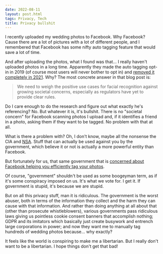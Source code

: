 ```yaml
---
date: 2022-08-11
layout: post.html
tags: Privacy, Tech
title: Privacy bullshit
---
```


I recently uploaded my wedding photos to Facebook. Why Facebook? Cause there are a lot of pictures with a lot of different people, and I remembered that Facebook has some nifty auto tagging feature that would save a lot of time.

And after uploading the photos, what I found was that... I really haven't uploaded photos in a long time. Apparently they made the auto tagging opt-in in 2019 (of course most users will never bother to opt in) and [removed it completely in 2021](https://about.fb.com/news/2021/11/update-on-use-of-face-recognition/). Why? The most concrete answer in that blog post is:

<!--more-->

> We need to weigh the positive use cases for facial recognition against growing societal concerns, especially as regulators have yet to provide clear rules.

Do I care enough to do the research and figure out what exactly he's referencing? No. But whatever it is, it's bullshit. There is no "societal concern" for Facebook scanning photos I upload and, if it identifies a friend in a photo, asking them if they want to be tagged. No problem with that at all.

What is there a problem with? Oh, I don't know, maybe all the nonsense the CIA and [NSA](https://en.wikipedia.org/wiki/Edward_Snowden). Stuff that can actually be used against you by the government, which believe it or not is actually a more powerful entity than Facebook.

But fortunately for us, that same government that is [concerned about Facebook helping you efficiently tag your photos](https://news.ycombinator.com/item?id=29085216).

Of course, "government" shouldn't be used as some boogeyman term, as if it's some conspiracy imposed on us. It's what we vote for. I get it. If government is stupid, it's because we are stupid.

But on all this privacy stuff, man it is ridiculous. The government is the worst abuser, both in terms of the information they collect and the harm they can cause with that information. And rather than doing anything at all about that (other than prosecute whistleblowers), various governments pass ridiculous laws giving us pointless cookie consent banners that accomplish nothing; GDPR and its imitators which basically just create busywork and entrench large corporations in power; and now they want me to manually tag hundreds of wedding photos because... why exactly?

It feels like the world is conspiring to make me a libertarian. But I really don't want to be a libertarian. I hope things don't get that bad!
